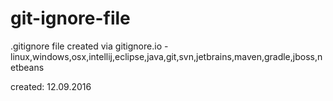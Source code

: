 # git-ignore-file
.gitignore file created via gitignore.io - linux,windows,osx,intellij,eclipse,java,git,svn,jetbrains,maven,gradle,jboss,netbeans

created: 12.09.2016
